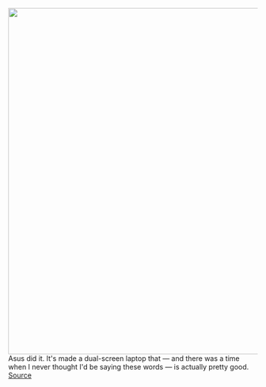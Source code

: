 <img src='https://cdn.vox-cdn.com/thumbor/oQ0qlNffx0wCJHCUfxObftrgljc=/0x0:2040x1360/1200x675/filters:focal(949x527:1275x853)/cdn.vox-cdn.com/uploads/chorus_image/image/70849252/mchin_200731_5205_0003.0.jpg' width='700px' /><br/>
Asus did it. It's made a dual-screen laptop that — and there was a time when I never thought I'd be saying these words — is actually pretty good.
<a href='https://www.theverge.com/23063863/asus-zenbook-pro-duo-14-review-screenpad-plus-dual-screen-laptop-specs-features-price'> Source <a/>